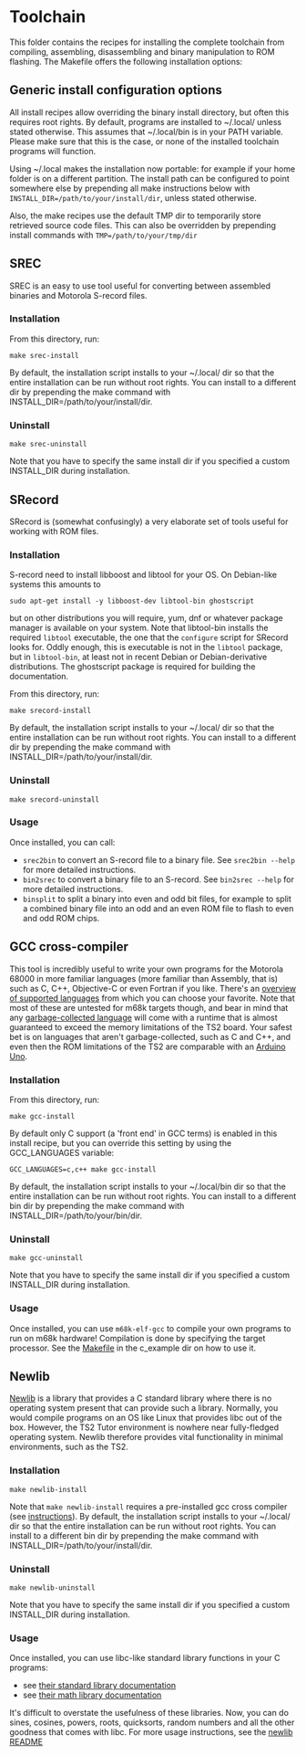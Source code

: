 # Toolchain
This folder contains the recipes for installing the complete toolchain from compiling, assembling, disassembling and binary 
manipulation to ROM flashing. The Makefile offers the following installation options:

## Generic install configuration options
All install recipes allow overriding the binary install directory, but often this requires root rights. By default,
programs are installed to ~/.local/ unless stated otherwise. This assumes that ~/.local/bin is in your PATH variable.
Please make sure that this is the case, or none of the installed toolchain programs will function. 

Using ~/.local makes the installation now portable: for example if your home folder is on a different partition. 
The install path can be configured to point somewhere else by prepending all make instructions below with 
`INSTALL_DIR=/path/to/your/install/dir`, unless stated otherwise.

Also, the make recipes use the default TMP dir to temporarily store retrieved source code files. This can also be overridden by
prepending install commands with `TMP=/path/to/your/tmp/dir`

## SREC
SREC is an easy to use tool useful for converting between assembled binaries and Motorola S-record files.

### Installation
From this directory, run:
```shell script
make srec-install
```

By default, the installation script installs to your ~/.local/ dir so that the entire installation can be run without
root rights. You can install to a different dir by prepending the make command with INSTALL_DIR=/path/to/your/install/dir.

### Uninstall
```shell script
make srec-uninstall
```

Note that you have to specify the same install dir if you specified a custom INSTALL_DIR during installation.

## SRecord
SRecord is (somewhat confusingly) a very elaborate set of tools useful for working with ROM files.

### Installation
S-record need to install libboost and libtool for your OS. On Debian-like systems this amounts to 
```shell script
sudo apt-get install -y libboost-dev libtool-bin ghostscript
```
but on other distributions you will require, yum, dnf or whatever package manager is available on your system. Note that
libtool-bin installs the required `libtool` executable, the one that the `configure` script for SRecord looks for. 
Oddly enough, this is executable is not in the `libtool` package, but in `libtool-bin`, at least not in recent Debian or
Debian-derivative distributions. The ghostscript package is required for building the documentation.

From this directory, run:
```shell script
make srecord-install
```

By default, the installation script installs to your ~/.local/ dir so that the entire installation can be run without
root rights. You can install to a different dir by prepending the make command with INSTALL_DIR=/path/to/your/install/dir.

### Uninstall
```shell script
make srecord-uninstall
```

### Usage
Once installed, you can call: 
- `srec2bin` to convert an S-record file to a binary file. See `srec2bin --help` for more detailed instructions.
- `bin2srec` to convert a binary file to an S-record. See `bin2srec --help` for more detailed instructions.
- `binsplit` to split a binary into even and odd bit files, for example to split a combined binary file into an odd and 
an even ROM file to flash to even and odd ROM chips.

## GCC cross-compiler
This tool is incredibly useful to write your own programs for the Motorola 68000 in more familiar languages (more 
familiar than Assembly, that is) such as C, C++, Objective-C or even Fortran if you like. There's an 
[overview of supported languages](https://en.wikipedia.org/wiki/GNU_Compiler_Collection#Languages) from which you can 
choose your favorite. Note that most of these are untested for m68k targets though, and bear in mind that any 
[garbage-collected language](https://en.wikipedia.org/wiki/Garbage_collection_(computer_science)) will come with a 
runtime that is almost guaranteed to exceed the memory limitations of the TS2 board. Your safest bet is on languages
that aren't garbage-collected, such as C and C++, and even then the ROM limitations of the TS2 are comparable with an
[Arduino Uno](https://www.arduino.cc/en/Main/arduinoBoardUno&gt;#techspecs). 

### Installation
From this directory, run:
```shell script
make gcc-install
```

By default only C support (a 'front end' in GCC terms) is enabled in this install recipe, but you can override this 
setting by using the GCC_LANGUAGES variable:
```shell script
GCC_LANGUAGES=c,c++ make gcc-install
```

By default, the installation script installs to your ~/.local/bin dir so that the entire installation can be run without
root rights. You can install to a different bin dir by prepending the make command with INSTALL_DIR=/path/to/your/bin/dir.

### Uninstall
```shell script
make gcc-uninstall
```

Note that you have to specify the same install dir if you specified a custom INSTALL_DIR during installation.

### Usage
Once installed, you can use `m68k-elf-gcc` to compile your own programs to run on m68k hardware! Compilation is done by
specifying the target processor. See the [Makefile](../c_example/Makefile) in the c_example dir on how to use it.

## Newlib
[Newlib](https://sourceware.org/newlib/) is a library that provides a C standard library where there is no operating 
system present that can provide such a library. Normally, you would compile programs on an OS like Linux that provides
libc out of the box. However, the TS2 Tutor environment is nowhere near fully-fledged operating system. Newlib therefore
provides vital functionality in minimal environments, such as the TS2.

### Installation
```shell script
make newlib-install
```
 
Note that `make newlib-install` requires a pre-installed gcc cross compiler (see [instructions](#gcc-cross-compiler)).
By default, the installation script installs to your ~/.local/ dir so that the entire installation can be run without
root rights. You can install to a different bin dir by prepending the make command with INSTALL_DIR=/path/to/your/install/dir.

### Uninstall
```shell script
make newlib-uninstall
```

Note that you have to specify the same install dir if you specified a custom INSTALL_DIR during installation.

### Usage
Once installed, you can use libc-like standard library functions in your C programs:
 - see [their standard library documentation](https://sourceware.org/newlib/libc.html) 
 - see [their math library documentation](https://sourceware.org/newlib/libm.html)

It's difficult to overstate the usefulness of these libraries. Now, you can do sines, cosines, powers, roots, quicksorts,
 random numbers and all the other goodness that comes with libc. For more usage instructions, see the 
 [newlib README](newlib/README.md)
